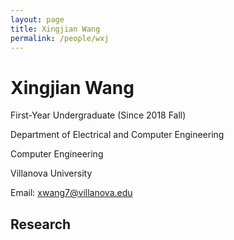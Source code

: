 ```yaml
---
layout: page
title: Xingjian Wang
permalink: /people/wxj
---
```

# Xingjian Wang
First-Year Undergraduate (Since 2018 Fall)

Department of Electrical and Computer Engineering

Computer Engineering

Villanova University

Email: xwang7@villanova.edu
## Research
